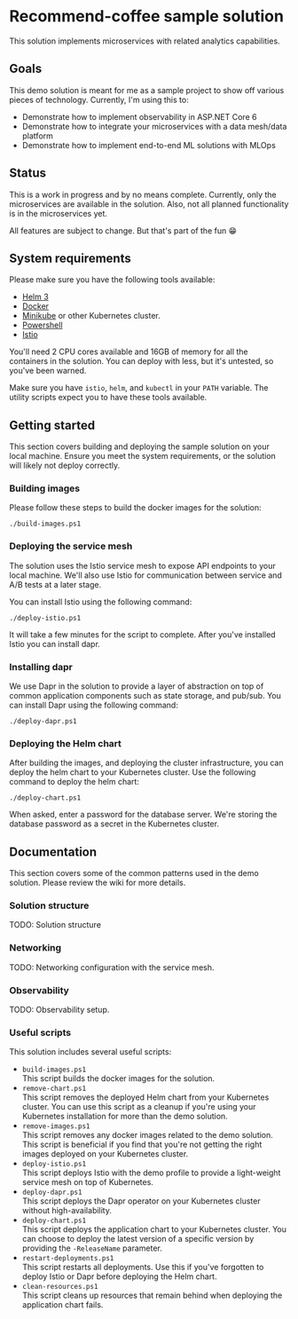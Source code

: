 # Recommend-coffee sample solution

This solution implements microservices with related analytics capabilities.

## Goals

This demo solution is meant for me as a sample project to show off various pieces
of technology. Currently, I'm using this to:

* Demonstrate how to implement observability in ASP.NET Core 6
* Demonstrate how to integrate your microservices with a data mesh/data platform
* Demonstrate how to implement end-to-end ML solutions with MLOps

## Status

This is a work in progress and by no means complete. Currently, only the microservices
are available in the solution. Also, not all planned functionality is in the microservices
yet.

All features are subject to change. But that's part of the fun :grin:

## System requirements

Please make sure you have the following tools available:

* [Helm 3](https://helm.sh/docs/intro/quickstart/)
* [Docker](https://www.docker.com/get-started/)
* [Minikube](https://minikube.sigs.k8s.io/docs/start/) or other Kubernetes cluster.
* [Powershell](https://github.com/PowerShell/PowerShell)
* [Istio](https://istio.io/latest/docs/setup/getting-started/)

You'll need 2 CPU cores available and 16GB of memory for all the containers in
the solution. You can deploy with less, but it's untested, so you've been warned.

Make sure you have `istio`, `helm`, and `kubectl` in your `PATH` variable. The
utility scripts expect you to have these tools available.

## Getting started

This section covers building and deploying the sample solution on your local
machine. Ensure you meet the system requirements, or the solution will likely
not deploy correctly.

### Building images

Please follow these steps to build the docker images for the solution:

```console
./build-images.ps1
```

### Deploying the service mesh

The solution uses the Istio service mesh to expose API endpoints to your local machine.
We'll also use Istio for communication between service and A/B tests at a later stage.

You can install Istio using the following command:

```console
./deploy-istio.ps1
```

It will take a few minutes for the script to complete. After you've installed
Istio you can install dapr.

### Installing dapr

We use Dapr in the solution to provide a layer of abstraction on top of common
application components such as state storage, and pub/sub. You can install Dapr
using the following command:

```console
./deploy-dapr.ps1
```

### Deploying the Helm chart

After building the images, and deploying the cluster infrastructure, you can
deploy the helm chart to your Kubernetes cluster. Use the following command to
deploy the helm chart:

```console
./deploy-chart.ps1
```

When asked, enter a password for the database server.
We're storing the database password as a secret in the Kubernetes cluster.

## Documentation

This section covers some of the common patterns used in the demo solution.
Please review the wiki for more details.

### Solution structure

TODO: Solution structure

### Networking

TODO: Networking configuration with the service mesh.

### Observability

TODO: Observability setup.

### Useful scripts

This solution includes several useful scripts:

* `build-images.ps1`  
  This script builds the docker images for the solution.
* `remove-chart.ps1`  
  This script removes the deployed Helm chart from your Kubernetes cluster. You
  can use this script as a cleanup if you're using your Kubernetes installation
  for more than the demo solution.
* `remove-images.ps1`  
  This script removes any docker images related to the demo solution. This
  script is beneficial if you find that you're not getting the right
  images deployed on your Kubernetes cluster.
* `deploy-istio.ps1`  
  This script deploys Istio with the demo profile to provide a light-weight
  service mesh on top of Kubernetes.
* `deploy-dapr.ps1`  
  This script deploys the Dapr operator on your Kubernetes cluster without
  high-availability.
* `deploy-chart.ps1`  
  This script deploys the application chart to your Kubernetes cluster. You can
  choose to deploy the latest version of a specific version by providing the
  `-ReleaseName` parameter.
* `restart-deployments.ps1`  
  This script restarts all deployments. Use this if you've forgotten to deploy
  Istio or Dapr before deploying the Helm chart.
* `clean-resources.ps1`  
  This script cleans up resources that remain behind when deploying the
  application chart fails.
